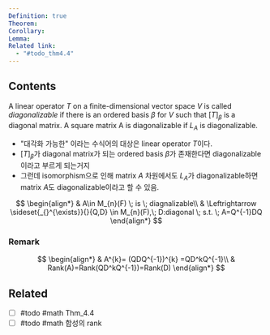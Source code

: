 ```yaml
---
Definition: true
Theorem: 
Corollary: 
Lemma: 
Related link:
  - "#todo_thm4.4"
---
```


## Contents
A linear operator $T$ on a finite-dimensional vector space $V$ is called *diagonalizable* if there is an ordered basis $\beta$ for $V$ such that $[T]_{\beta}$ is a diagonal matrix. A square matrix A is diagonalizable if $L_{A}$ is diagonalizable. 

- "대각화 가능한" 이라는 수식어의 대상은 linear operator $T$이다.  
- $[T]_{\beta}$가 diagonal matrix가 되는 ordered basis $\beta$가 존재한다면 diagonalizable이라고 부르게 되는거지
- 그런데 isomorphism으로 인해 matrix $A$ 차원에서도 $L_{A}$가 diagonalizable하면 matrix $A$도 diagonalizable이라고 할 수 있음.  


$$
\begin{align*}
& A\in M_{n}(F) \; is \; diagnalizable\\
& \Leftrightarrow \sideset{_{}^{\exists}}{}{Q,D} \in  M_{n}(F),\; D:diagonal \; s.t. \; A=Q^{-1}DQ
\end{align*}
$$

### Remark
$$
\begin{align*}
& A^{k}= (QDQ^{-1})^{k} =QD^kQ^{-1}\\
& Rank(A)=Rank(QD^kQ^{-1})=Rank(D)
\end{align*}
$$



## Related
- [ ] #todo #math Thm_4.4
- [ ] #todo #math 합성의 rank
